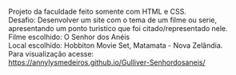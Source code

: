 Projeto da faculdade feito somente com HTML e CSS. <br>
Desafio: Desenvolver um site com o tema de um filme ou serie, apresentando um ponto turistico que foi citado/representado nele. <br>
Filme escolhido: O Senhor dos Anéis <br>
Local escolhido: Hobbiton Movie Set, Matamata - Nova Zelândia. <br>
Para visualização acesse: <br>
https://annylysmedeiros.github.io/Gulliver-Senhordosaneis/
